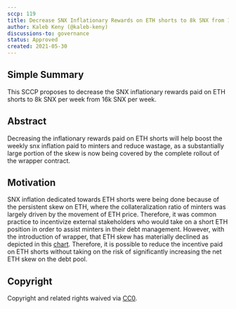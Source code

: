 ```yaml
---
sccp: 119
title: Decrease SNX Inflationary Rewards on ETH shorts to 8k SNX from 16k SNX
author: Kaleb Keny (@kaleb-keny)
discussions-to: governance
status: Approved
created: 2021-05-30
---
```


<!--You can leave these HTML comments in your merged SCCP and delete the visible duplicate text guides, they will not appear and may be helpful to refer to if you edit it again. This is the suggested template for new SCCPs. Note that an SCCP number will be assigned by an editor. When opening a pull request to submit your SCCP, please use an abbreviated title in the filename, `sccp-draft_title_abbrev.md`. The title should be 44 characters or less.-->

## Simple Summary

<!--"If you can't explain it simply, you don't understand it well enough." Provide a simplified and layman-accessible explanation of the SCCP.-->

This SCCP proposes to decrease the SNX inflationary rewards paid on ETH shorts to 8k SNX per week from 16k SNX per week.

## Abstract

<!--A short (~200 word) description of the variable change proposed.-->

Decreasing the inflationary rewards paid on ETH shorts will help boost the weekly snx inflation paid to minters and reduce wastage, as a substantially large portion of the skew is now being covered by the complete rollout of the wrapper contract.

## Motivation

<!--The motivation is critical for SCCPs that want to update variables within Synthetix. It should clearly explain why the existing variable is not incentive aligned. SCCP submissions without sufficient motivation may be rejected outright.-->

SNX inflation dedicated towards ETH shorts were being done because of the persistent skew on ETH, where the collateralization ratio of minters was largely driven by the movement of ETH price. Therefore, it was common practice to incentivize external stakeholders who would take on a short ETH position  in order to assist minters in their debt management. However, with the introduction of wrapper, that ETH skew has materially declined as depicted in this [chart](https://ibb.co/jMTq0V1). Therefore, it is possible to reduce the incentive paid on ETH shorts without taking on the risk of significantly increasing the net ETH skew on the debt pool.

## Copyright

Copyright and related rights waived via [CC0](https://creativecommons.org/publicdomain/zero/1.0/).
